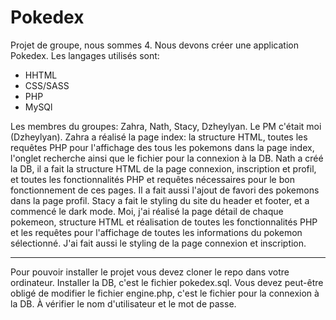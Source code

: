 # Pokedex

Projet de groupe, nous sommes 4. Nous devons créer une application Pokedex. 
Les langages utilisés sont: 
- HHTML
- CSS/SASS
- PHP
- MySQl

Les membres du groupes: Zahra, Nath, Stacy, Dzheylyan. Le PM c'était moi (Dzheylyan).
Zahra a réalisé la page index: la structure HTML, toutes les requêtes PHP pour l'affichage des tous les pokemons dans la page index, l'onglet recherche ainsi que le fichier pour la connexion à la DB.
Nath a créé la DB, il a fait la structure HTML de la page connexion, inscription et profil, et toutes les fonctionnalités PHP et requêtes nécessaires pour le bon fonctionnement de ces pages. Il a fait aussi l'ajout de favori des pokemons dans la page profil. 
Stacy a fait le styling du site du header et footer, et a commencé le dark mode.
Moi, j'ai réalisé la page détail de chaque pokemeon, structure HTML et réalisation de toutes les fonctionnalités PHP et les requêtes pour l'affichage de toutes les informations du pokemon sélectionné. J'ai fait aussi le styling de la page connexion et inscription.
___________________________________________________________________________________________________

Pour pouvoir installer le projet vous devez cloner le repo dans votre ordinateur.
Installer la DB, c'est le fichier pokedex.sql.
Vous devez peut-être obligé de modifier le fichier engine.php, c'est le fichier pour la connexion à la DB. À vérifier le nom d'utilisateur et le mot de passe.
